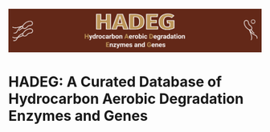 ![HADEG](./images/HADEG_logo.png) 

# HADEG: A Curated Database of Hydrocarbon Aerobic Degradation Enzymes and Genes 
